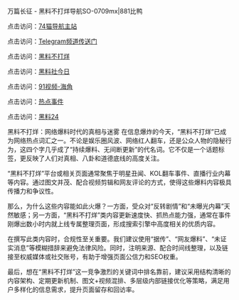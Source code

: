 万篇长征 - 黑料不打烊导航SO-0709mx|881比鸭

点击访问：<a href="https://74mao.com/">74猫导航主站</a>

点击访问：<a href="https://74mao.com/">Telegram频道传送门</a>

点击访问：<a href="https://heiliaokof3cy.pages.dev">黑料不打烊</a>

点击访问：<a href="https://heiliaotlyq53.pages.dev">黑料社今日</a>

点击访问：<a href="https://heiliao3gvg9x.pages.dev">91视频-海角 </a>

点击访问：<a href="https://heiliaoxfe5rb.pages.dev">热点事件</a>

点击访问：<a href="https://heiliaoubleqx.pages.dev">黑料24</a>


黑料不打烊：网络爆料时代的真相与迷雾
在信息爆炸的今天，“黑料不打烊”已成为网络热点词汇之一。不论是娱乐圈风波、网络红人翻车，还是公众人物的隐秘行为，这四个字几乎成了“持续爆料、无间断更新”的代名词。它不仅是一个话题标签，更反映了人们对真相、八卦和道德底线的高度关注。

“黑料不打烊”平台或相关页面通常聚焦于明星丑闻、KOL翻车事件、直播行业内幕等内容。通过图文并茂、配合视频剪辑和网友评论的方式，使得这些爆料内容极具传播力和争议性。

那么，为什么这些内容能如此火爆？一方面，受众对“反转剧情”和“未曝光内幕”天然敏感；另一方面，“黑料不打烊”类内容更新速度快、抓热点能力强，通常在事件刚爆出数小时内就上线专属整理页面，形成搜索引擎中高度相关的优质内容。

在撰写此类内容时，合规性至关重要。我们建议使用“据传”、“网友爆料”、“未证实消息”等模糊措辞来避免法律风险。同时，注明来源、配合时间线整理，以及链接至权威媒体或社交账号，有助于增强页面公信力和SEO权重。

最后，想在“黑料不打烊”这一竞争激烈的关键词中排名靠前，建议采用结构清晰的内容架构、定期更新机制、图文+视频混排、多层级内部链接优化等策略，满足用户多样化的信息需求，提升页面留存和回访率。
